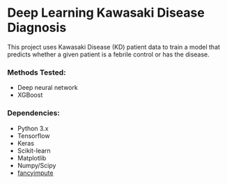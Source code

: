 # Deep Learning Kawasaki Disease Diagnosis

This project uses Kawasaki Disease (KD) patient data to train a model that predicts whether a given patient is a febrile control or has the disease.

### Methods Tested:
* Deep neural network
* XGBoost

### Dependencies:
* Python 3.x
* Tensorflow
* Keras
* Scikit-learn
* Matplotlib
* Numpy/Scipy
* [fancyimpute](https://pypi.python.org/pypi/fancyimpute)